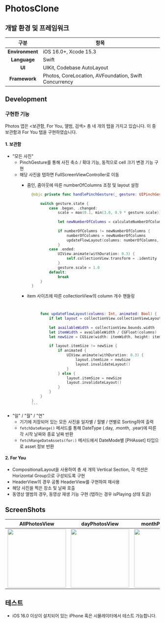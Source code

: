 # PhotosClone

## 개발 환경 및 프레임워크
|구분|항목|
|:---:|---|
|**Environment**|iOS 16.0+, Xcode 15.3|
|**Language**|Swift|
|**UI**|UIKit, Codebase AutoLayout|
|**Framework**|Photos, CoreLocation, AVFoundation, Swift Concurrency|

## Development 
### 구현한 기능 
Photos 앱은  <보관함, For You, 앨범, 검색> 총 네 개의 탭을 가지고 있습니다. 이 중 보관함과 For You 탭을 구현하였습니다. 

#### 1. 보관함
- "모든 사진"
    - PinchGesture를 통해 사진 축소 / 확대 기능, 동적으로 cell 크기 변경 기능 구현
    - 해당 사진을 탭하면 FullScreenViewController로 이동
        - 줌인, 줌아웃에 따른 numberOfColumns 조정 및 layout 설정    

          ```swift
            @objc private func handlePinchGesture(_ gesture: UIPinchGestureRecognizer) {
        
                switch gesture.state {
                    case .began, .changed:
                        scale = max(0.1, min(3.0, 0.9 * gesture.scale))
                        
                        let newNumberOfColumns = calculateNumberOfColumns(for: scale)
                        
                        if numberOfColumns != newNumberOfColumns {
                            numberOfColumns = newNumberOfColumns
                            updateFlowLayout(columns: numberOfColumns, animated: true)
                        }
                    case .ended:
                        UIView.animate(withDuration: 0.3) {
                            self.collectionView.transform = .identity
                        }
                        gesture.scale = 1.0
                    default:
                        break
                }
            }
             ```
          
      - item 사이즈에 따른 collectionView의 column 개수 핸들링
      
          ```swift

        
                func updateFlowLayout(columns: Int, animated: Bool) {
                    if let layout = collectionView.collectionViewLayout as? UICollectionViewFlowLayout {
            
                    let availableWidth = collectionView.bounds.width
                    let itemWidth = availableWidth / CGFloat(columns)
                    let newSize = CGSize(width: itemWidth, height: itemWidth)
                    
                    if layout.itemSize != newSize {
                        if animated {
                            UIView.animate(withDuration: 0.3) {
                                layout.itemSize = newSize
                                layout.invalidateLayout()
                            }
                        } else {
                            layout.itemSize = newSize
                            layout.invalidateLayout()
                        }
                    }
                }
            }
            ```
    
- "일" / "월" / "연"
    - 기기에 저장되어 있는 모든 사진을 일자별 / 월별 / 연별로 Sorting하여 출력  
    - `fetchDateRange()` 메서드를 통해 DateType (.day, .month, .year)에 따른 각 시작 날짜와 종료 날짜 반환 
    - `fetchRangeDateAssets(for:)` 메서드에서 DateMode별 [PHAsset] 타입으로 asset 정보 반환 

#### 2. For You 
- CompositionalLayout을 사용하여 총 세 개의 Vertical Section, 각 섹션은 Horizontal Group으로 구성되도록 구현 
- HeaderView의 경우 공통 HeaderView를 구현하여 재사용
- 해당 사진을 찍은 장소 및 날짜 호출 
- 동영상 앨범의 경우, 동영상 재생 기능 구현 (탭하는 경우 isPlaying 상태 토글)



## ScreenShots 
|AllPhotosView|dayPhotosView|monthPhotosView|yearPhotosView|RecommendViewController|FullScreenViewController|
|:---:|:---:|:---:|:---:|:---:|:---:|
|<img src="https://github.com/user-attachments/assets/87f3e068-8d6b-45dc-88c1-544ede75c33e" width="190">|<img src="https://github.com/user-attachments/assets/185a84d9-651c-41fa-bb9f-aa722ee20568" width="190">|<img src="https://github.com/user-attachments/assets/8f92eaba-2dcb-4945-a68b-6db722e6cebe" width="190">|<img src = "https://github.com/user-attachments/assets/22b5ee85-c541-47cb-90a6-7e4cedd5f4f5" width="190">|<img src="https://github.com/user-attachments/assets/6d374c2b-0dff-4185-ab6f-e6c48d04f170" width="190">|<img src="https://github.com/user-attachments/assets/297dff91-3143-43bb-b162-fbcc2e5356fa" width="190">|



## 테스트 
- iOS 16.0 이상이 설치되어 있는 iPhone 혹은 시뮬레이터에서 테스트 가능합니다.
